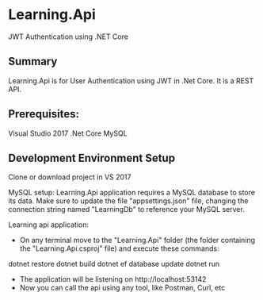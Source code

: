 # Learning.Api
JWT Authentication using .NET Core

Summary
-----------------------------------------------------------------------------------
Learning.Api is for User Authentication using JWT in .Net Core. It is a REST API.

Prerequisites:
----------------------------------------------------------------------------------
Visual Studio 2017
.Net Core
MySQL

Development Environment Setup
----------------------------------------------------------------------------------
Clone or download project in VS 2017

MySQL setup: Learning.Api application requires a MySQL database to store its data. Make sure to update the file "appsettings.json" file, 
changing the connection string named "LearningDb" to reference your MySQL server.

Learning api application:
- On any terminal move to the "Learning.Api" folder (the folder containing the "Learning.Api.csproj" file) and execute these commands:

dotnet restore
dotnet build
dotnet ef database update
dotnet run

- The application will be listening on http://localhost:53142
- Now you can call the api using any tool, like Postman, Curl, etc 
